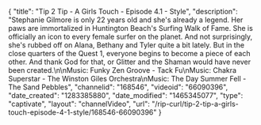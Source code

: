 {
    "title": "Tip 2 Tip - A Girls Touch - Episode 4.1 - Style",
    "description": "Stephanie Gilmore is only 22 years old and she's already a legend. Her paws are immortalized in Huntington Beach's Surfing Walk of Fame. She is officially an icon to every female surfer on the planet. And not surprisingly, she's rubbed off on Alana, Bethany and Tyler quite a bit lately. But in the close quarters of the Quest 1, everyone begins to become a piece of each other. And thank God for that, or Glitter and the Shaman would have never been created.\n\nMusic: Funky Zen Groove - Tack Fu\nMusic: Chakra Superstar - The Winston Giles Orchestra\nMusic: The Day Summer Fell - The Sand Pebbles",
    "channelid": "168546",
    "videoid": "66090396",
    "date_created": "1283385880",
    "date_modified": "1465345077",
    "type": "captivate",
    "layout": "channelVideo",
    "url": "\/rip-curl\/tip-2-tip-a-girls-touch-episode-4-1-style\/168546-66090396"
}